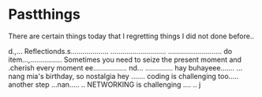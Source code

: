 # Pastthings

There are certain things today that I regretting things I did not done before..

d.,...
Reflectionds.s...................
............................
...........................
do item...,................
Sometimes you need to seize the present moment and .cherish every moment ee.................
nd...
..............
hay buhayeee.......
...
nang mia's birthday, so nostalgia
hey
.......
coding is challenging too.....
another step ...nan.....
..
NETWORKING is challenging ....
..
j